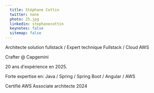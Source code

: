```yaml
---
  title: Stéphane Cottin
  twitter: none
  photo: 25.jpg
  linkedin: stephanecottin
  keynotes: false
  sitemap: false
---
```

Architecte solution fullstack / Expert technique Fullstack / Cloud AWS

Crafter @ Capgemini

20 ans d'expérience en 2025.

Forte expertise en:
Java / Spring / Spring Boot / Angular / AWS

Certifié AWS Associate architecte 2024